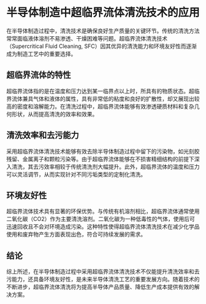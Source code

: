 # 半导体制造中超临界流体清洗技术的应用

在半导体制造过程中，清洗技术是确保良好生产质量的关键环节。传统的清洗方法常常面临液体溶剂不易渗透、干燥困难等问题。超临界流体清洗技术（Supercritical Fluid Cleaning, SFC）因其优异的清洗能力和环境友好性而逐渐成为制造工艺中的重要选择。

## 超临界流体的特性

超临界流体指的是在温度和压力达到某一临界点以上时，所具有的物质状态。超临界流体兼具气体和液体的属性，具有非常低的粘度和良好的扩散性，却又展现出较高的密度和溶解能力。在清洗过程中，超临界流体能够有效渗透硬质材料和复杂几何形状，从而提高清洗的效率和效果。

## 清洗效率和去污能力

采用超临界流体清洗技术能够有效去除半导体制造过程中留下的污染物，如光刻胶残留、金属离子和颗粒污染等。由于超临界流体能够在不损害精细结构的前提下深入清洗，其去污效率相较于传统清洗剂大幅提升。此外，超临界流体的温度和压力可以灵活调节，从而实现针对不同污垢类型的定制化清洗。

## 环境友好性

超临界流体技术具有显著的环保优势。与传统有机溶剂相比，超临界流体通常使用二氧化碳（CO2）作为主要清洗溶剂。二氧化碳为一种低毒性的气体，使用后可迅速回收且不会对环境造成污染。这种特性使得超临界流体清洗技术在减少化学品使用和废弃物产生方面表现出色，符合可持续发展的需求。

## 结论

综上所述，在半导体制造过程中采用超临界流体清洗技术不仅能提升清洗效率和去污能力，还具备环境友好性，是未来半导体清洗工艺的重要发展方向。随着技术的不断进步，超临界流体清洗将为提高半导体产品质量、降低生产成本提供有效的解决方案。